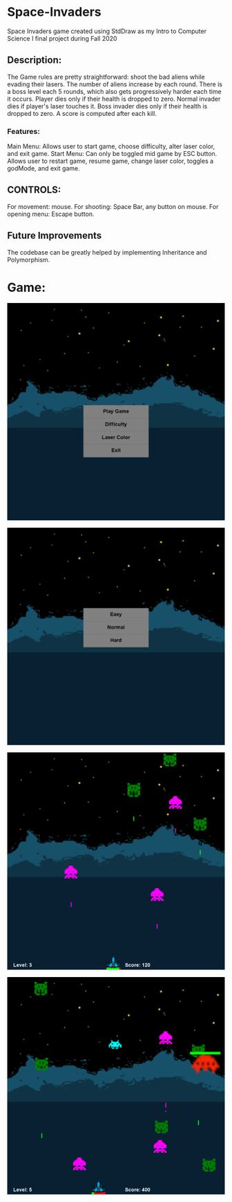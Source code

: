# Space-Invaders
Space Invaders game created using StdDraw as my Intro to Computer Science I final project during Fall 2020
## Description:
The Game rules are pretty straightforward: shoot the bad aliens while evading their lasers. The number of aliens
increase by each round. There is a boss level each 5 rounds, which also gets progressively harder each time
it occurs. Player dies only if their health is dropped to zero. Normal invader dies if player's laser touches it.
Boss invader dies only if their health is dropped to zero. A score is computed after each kill.

### Features:
Main Menu:   Allows user to start game, choose difficulty, alter laser color, and exit game.
Start Menu:  Can only be toggled mid game by ESC button. Allows user to restart game, resume game, change laser color, toggles a godMode, and exit game.

## CONTROLS:
For movement: mouse.
For shooting: Space Bar, any button on mouse.
For opening menu: Escape button.

## Future Improvements
The codebase can be greatly helped by implementing Inheritance and Polymorphism.
# Game:

![MainMenu](src/Screenshots/MainMenu.png)

![diff](src/Screenshots/difficultyMenu.png)

![game](src/Screenshots/game.png)

![boss](src/Screenshots/boss.png)

